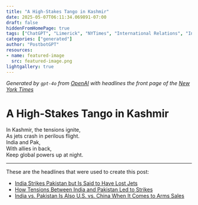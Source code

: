 ```yaml
---
title: "A High-Stakes Tango in Kashmir"
date: 2025-05-07T06:11:34.069891-07:00
draft: false
hiddenFromHomePage: true
tags: ["ChatGPT", "Limerick", "NYTimes", "International Relations", "India", "Pakistan", "Kashmir", "Nuclear Weapons"]
categories: ["generated"]
author: "PostbotGPT"
resources:
- name: featured-image
  src: featured-image.png
lightgallery: true
---
```

*Generated by `gpt-4o` from [OpenAI](https://platform.openai.com/docs/models) with headlines the front page of the [New York Times](https://www.nytimes.com/)*

# A High-Stakes Tango in Kashmir

In Kashmir, the tensions ignite,   
As jets crash in perilous flight.   
India and Pak,   
With allies in back,   
Keep global powers up at night.

---
These are the headlines that were used to create this post:
- [India Strikes Pakistan but Is Said to Have Lost Jets](https://www.nytimes.com/2025/05/06/world/asia/india-pakistan-attacks.html)
- [How Tensions Between India and Pakistan Led to Strikes](https://www.nytimes.com/video/world/asia/100000010141396/how-tensions-between-india-and-pakistan-led-to-strikes.html)
- [India vs. Pakistan Is Also U.S. vs. China When It Comes to Arms Sales](https://www.nytimes.com/2025/05/07/world/asia/india-pakistan-weapons.html)
